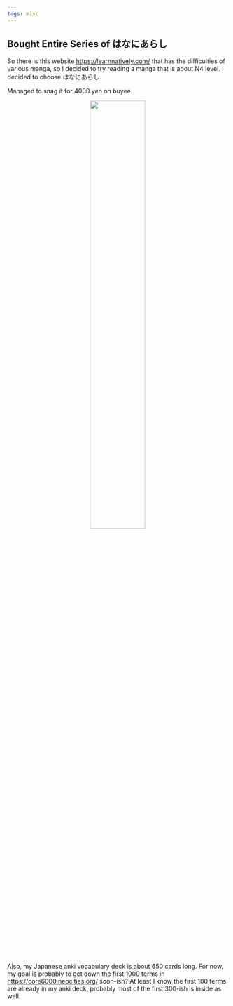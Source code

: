 ```yaml
---
tags: misc
---
```


## Bought Entire Series of はなにあらし

So there is this website <https://learnnatively.com/> that has the difficulties of various manga, so I decided to try reading a manga that is about N4 level. I decided to choose はなにあらし.

Managed to snag it for 4000 yen on buyee.

<center>
  <img src="/media/hananiarashi.jpg" width="50%">
</center>

Also, my Japanese anki vocabulary deck is about 650 cards long. For now, my goal is probably to get down the first 1000 terms in <https://core6000.neocities.org/> soon-ish? At least I know the first 100 terms are already in my anki deck, probably most of the first 300-ish is inside as well.
